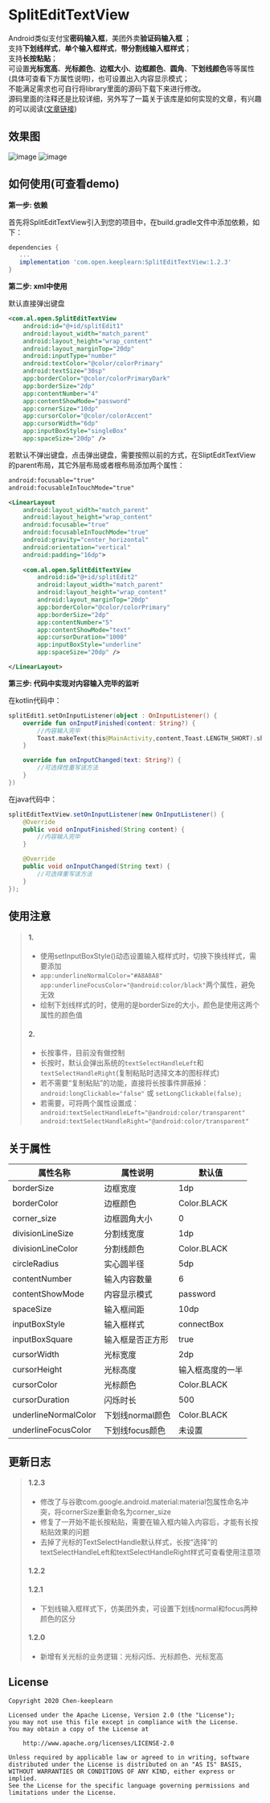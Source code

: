 # SplitEditTextView
Android类似支付宝**密码输入框**，美团外卖**验证码输入框** ；</br> 
支持**下划线样式**，**单个输入框样式**，**带分割线输入框样式**；</br> 
支持**长按粘贴**；</br>
可设置**光标宽高**、**光标颜色**、**边框大小**、**边框颜色**、**圆角**、**下划线颜色**等等属性(具体可查看下方属性说明)，也可设置出入内容显示模式；</br> 
不能满足需求也可自行将library里面的源码下载下来进行修改。</br> 
源码里面的注释还是比较详细，另外写了一篇关于该库是如何实现的文章，有兴趣的可以阅读([文章链接](https://juejin.im/post/5efaddf25188252e397ec91d))
## 效果图
![image](https://github.com/Chen-keeplearn/SplitEditTextView/blob/other/screenshot/SplitEditTextView_Screenshot_Gif_02.gif)
![image](https://github.com/Chen-keeplearn/SplitEditTextView/blob/other/screenshot/SplitEditTextView_Screenshot_03.jpg)
## 如何使用(可查看demo)
**第一步: 依赖**

首先将SplitEditTextView引入到您的项目中，在build.gradle文件中添加依赖，如下：
``` groovy
dependencies {
   ...
   implementation 'com.open.keeplearn:SplitEditTextView:1.2.3'  
}
```
**第二步: xml中使用**

默认直接弹出键盘
``` xml
<com.al.open.SplitEditTextView
    android:id="@+id/splitEdit1"
    android:layout_width="match_parent"
    android:layout_height="wrap_content"
    android:layout_marginTop="20dp"
    android:inputType="number"
    android:textColor="@color/colorPrimary"
    android:textSize="30sp"
    app:borderColor="@color/colorPrimaryDark"
    app:borderSize="2dp"
    app:contentNumber="4"
    app:contentShowMode="password"
    app:cornerSize="10dp"
    app:cursorColor="@color/colorAccent"
    app:cursorWidth="6dp"
    app:inputBoxStyle="singleBox"
    app:spaceSize="20dp" />
```
若默认不弹出键盘，点击弹出键盘，需要按照以前的方式，在SliptEditTextView的parent布局，其它外层布局或者根布局添加两个属性：
``` xml
android:focusable="true"
android:focusableInTouchMode="true"
```
``` xml
<LinearLayout
    android:layout_width="match_parent"
    android:layout_height="wrap_content"
    android:focusable="true"
    android:focusableInTouchMode="true"
    android:gravity="center_horizontal"
    android:orientation="vertical"
    android:padding="16dp">
        
    <com.al.open.SplitEditTextView
        android:id="@+id/splitEdit2"
        android:layout_width="match_parent"
        android:layout_height="wrap_content"
        android:layout_marginTop="20dp"
        app:borderColor="@color/colorPrimary"
        app:borderSize="2dp"
        app:contentNumber="5"
        app:contentShowMode="text"
        app:cursorDuration="1000"
        app:inputBoxStyle="underline"
        app:spaceSize="20dp" />

</LinearLayout>
```
**第三步: 代码中实现对内容输入完毕的监听**

在kotlin代码中：
``` kotlin
splitEdit1.setOnInputListener(object : OnInputListener() {
    override fun onInputFinished(content: String?) {
        //内容输入完毕
        Toast.makeText(this@MainActivity,content,Toast.LENGTH_SHORT).show()
    }

    override fun onInputChanged(text: String?) {
        //可选择性重写该方法
    }
})
```
在java代码中：
``` java
splitEditTextView.setOnInputListener(new OnInputListener() {
    @Override
    public void onInputFinished(String content) {
        //内容输入完毕
    }

    @Override
    public void onInputChanged(String text) {
        //可选择重写该方法
    }
});
```
## 使用注意
> #### 1.
> - 使用setInputBoxStyle()动态设置输入框样式时，切换下换线样式，需要添加
> - `app:underlineNormalColor="#A8A8A8" app:underlineFocusColor="@android:color/black"`两个属性，避免无效
> - 绘制下划线样式的时，使用的是borderSize的大小，颜色是使用这两个属性的颜色值
> #### 2.
> - 长按事件，目前没有做控制
> - 长按时，默认会弹出系统的`textSelectHandleLeft`和`textSelectHandleRight`(复制粘贴时选择文本的图标样式)
> - 若不需要“复制粘贴”的功能，直接将长按事件屏蔽掉： </br> 
 `android:longClickable="false"` 或 `setLongClickable(false);`
> - 若需要，可将两个属性设置成： </br> 
`android:textSelectHandleLeft="@android:color/transparent"` `android:textSelectHandleRight="@android:color/transparent"`


## 关于属性
| 属性名称 | 属性说明 | 默认值 |
|----------|---------|--------|
| borderSize| 边框宽度 | 1dp |
| borderColor| 边框颜色 | Color.BLACK |
| corner_size| 边框圆角大小 | 0 |
| divisionLineSize| 分割线宽度 | 1dp |
| divisionLineColor| 分割线颜色 | Color.BLACK |
| circleRadius| 实心圆半径 | 5dp |
| contentNumber| 输入内容数量 | 6 |
| contentShowMode| 内容显示模式 | password |
| spaceSize| 输入框间距 | 10dp |
| inputBoxStyle| 输入框样式 | connectBox |
| inputBoxSquare| 输入框是否正方形 | true |
| cursorWidth| 光标宽度 | 2dp |
| cursorHeight| 光标高度 | 输入框高度的一半 |
| cursorColor| 光标颜色 | Color.BLACK |
| cursorDuration| 闪烁时长 | 500 |
| underlineNormalColor| 下划线normal颜色 | Color.BLACK |
| underlineFocusColor| 下划线focus颜色 | 未设置 |

## 更新日志
> #### 1.2.3
> - 修改了与谷歌com.google.android.material:material包属性命名冲突，将cornerSize重新命名为corner_size
> - 修复了一开始不能长按粘贴，需要在输入框内输入内容后，才能有长按粘贴效果的问题
> - 去掉了光标的TextSelectHandle默认样式，长按“选择”的textSelectHandleLeft和textSelectHandleRight样式可查看使用注意项
> #### 1.2.2
> #### 1.2.1
> - 下划线输入框样式下，仿美团外卖，可设置下划线normal和focus两种颜色的区分
> #### 1.2.0
> - 新增有关光标的业务逻辑：光标闪烁、光标颜色、光标宽高

## License
```
Copyright 2020 Chen-keeplearn

Licensed under the Apache License, Version 2.0 (the "License");
you may not use this file except in compliance with the License.
You may obtain a copy of the License at

    http://www.apache.org/licenses/LICENSE-2.0

Unless required by applicable law or agreed to in writing, software
distributed under the License is distributed on an "AS IS" BASIS,
WITHOUT WARRANTIES OR CONDITIONS OF ANY KIND, either express or implied.
See the License for the specific language governing permissions and
limitations under the License.
```
